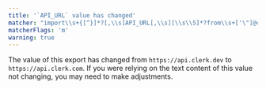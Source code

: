 ```yaml
---
title: '`API_URL` value has changed'
matcher: "import\\s+{[^}]*?[,\\s]API_URL[,\\s][\\s\\S]*?from\\s+['\"]@clerk\\/clerk-sdk-node[\\s\\S]*?['\"]"
matcherFlags: 'm'
warning: true
---
```


The value of this export has changed from `https://api.clerk.dev` to `https://api.clerk.com`. If you were relying on the text content of this value not changing, you may need to make adjustments.

